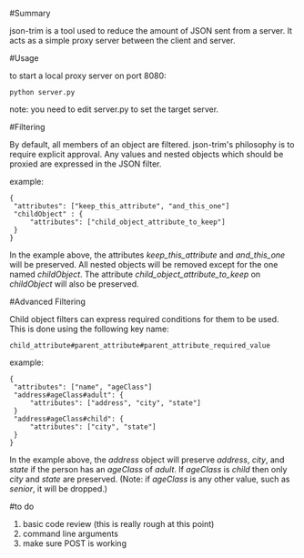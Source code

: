 #Summary

json-trim is a tool used to reduce the amount of JSON sent from a server.  It acts as a simple proxy server between the client and server.

#Usage

to start a local proxy server on port 8080:

    python server.py

note: you need to edit server.py to set the target server.

#Filtering

By default, all members of an object are filtered.  json-trim's philosophy is to require explicit approval.  Any values and nested objects which should be proxied are expressed in the JSON filter.

example:

    {
     "attributes": ["keep_this_attribute", "and_this_one"]
     "childObject" : {
         "attributes": ["child_object_attribute_to_keep"]
     }
    } 

In the example above, the attributes *keep\_this\_attribute* and *and\_this\_one* will be preserved.  All nested objects will be removed except for the one named *childObject*.  The attribute *child\_object\_attribute\_to\_keep* on *childObject* will also be preserved.

#Advanced Filtering

Child object filters can express required conditions for them to be used.  This is done using the following key name:

    child_attribute#parent_attribute#parent_attribute_required_value

example:

    {
     "attributes": ["name", "ageClass"]
     "address#ageClass#adult": {
         "attributes": ["address", "city", "state"]
     }
     "address#ageClass#child": {
         "attributes": ["city", "state"]
     }
    }

In the example above, the *address* object will preserve *address*, *city*, and *state* if the person has an *ageClass* of *adult*.  If *ageClass* is *child* then only *city* and *state* are preserved.  (Note: if *ageClass* is any other value, such as *senior*, it will be dropped.)

#to do

1. basic code review (this is really rough at this point)
1. command line arguments
1. make sure POST is working